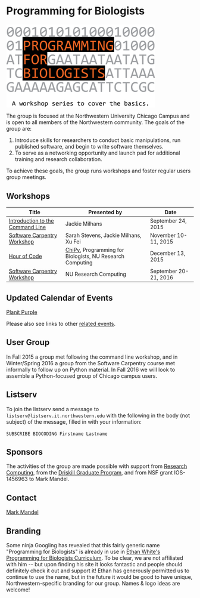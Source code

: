 # Programming for Biologists

<img src="images/pfb-logo.png" alt="Programming for Biologists Logo" width="400" align="center">

The group is focused at the Northwestern University Chicago Campus and is open to all members of the Northwestern community. The goals of the group are:

1. Introduce skills for researchers to conduct basic manipulations, run published software, and begin to write software themselves.
2. To serve as a networking opportunity and launch pad for additional training and research collaboration.

To achieve these goals, the group runs workshops and foster regular users group meetings.

## Workshops

| Title | Presented by | Date |
| ----- | --------- | ---- |
| [Introduction to the Command Line](workshops/command-line-2015-09-24.md) | Jackie Milhans | September 24, 2015 |
| [Software Carpentry Workshop](http://xuf12.github.io/2015-11-10-northwesternu/) | Sarah Stevens, Jackie Milhans, Xu Fei | November 10-11, 2015 |
| [Hour of Code](http://chipyhourofcode.pythonanywhere.com) | [ChiPy](http://www.chipy.org), Programming for Biologists, NU Research Computing | December 13, 2015 |
| [Software Carpentry Workshop](http://www.it.northwestern.edu/research/about/campus-events/index.html) | NU Research Computing | September 20-21, 2016 |


## Updated Calendar of Events

[Planit Purple](http://planitpurple.northwestern.edu/calendar/4084)

Please also see links to other [related events](related.md).

## User Group

In Fall 2015 a group met following the command line workshop, and in Winter/Spring 2016 a group from the Software Carpentry course met informally to follow up on Python material. In Fall 2016 we will look to assemble a Python-focused group of Chicago campus users.

## Listserv

To join the listserv send a message to `listserv@listserv.it.northwestern.edu` with the following in the body (not subject) of the message, filled in with your information:

`SUBSCRIBE BIOCODING Firstname Lastname`

## Sponsors

The activities of the group are made possible with support from [Research Computing](http://www.it.northwestern.edu/research/), from the [Driskill Graduate Program](http://www.feinberg.northwestern.edu/sites/dgp/), and from NSF grant IOS-1456963 to Mark Mandel.

## Contact

[Mark Mandel](http://www.feinberg.northwestern.edu/faculty-profiles/az/profile.html?xid=18804)

## Branding

Some ninja Googling has revealed that this fairly generic name "Programming for Biologists" is already in use in [Ethan White's Programming for Biologists Curriculum](http://www.programmingforbiologists.org). To be clear, we are not affiliated with him -- but upon finding his site it looks fantastic and people should definitely check it out and support it! Ethan has generously permitted us to continue to use the name, but in the future it would be good to have unique, Northwestern-specific branding for our group. Names & logo ideas are welcome!
